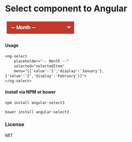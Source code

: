 # Select component to Angular

![alt tag](https://raw.githubusercontent.com/AlexPetrov7311/angular-select/master/dropdown.png)


#### Usage

```
<ng-select
    placeholder="-- Month --"
    selected="selectedItem"
    menu="[{'value':'1','display':'January'},{'value':'2','display':'February'}]">
</ng-select>
```
#### Install via NPM or bower

```shell
npm install angular-select3
```
```shell
bower install angular-select3
```

### License
MIT


